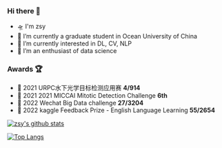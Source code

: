 ### Hi there 👋

- 🛸 I'm zsy
- 🚀 I’m currently a graduate student in Ocean University of China
- 🚅 I’m currently interested in DL, CV, NLP
- 🛵 I’m an enthusiast of data science


### Awards 🏆

- 🥈 2021 URPC水下光学目标检测应用赛  **4/914**
- 🥉 2021 2021 MICCAI Mitotic Detection Challenge  **6th**
- 🥈 2022 Wechat Big Data challenge  **27/3204**
- 🥈 2022 kaggle Feedback Prize - English Language Learning  **55/2654**


[![zsy's github stats](https://github-readme-stats.vercel.app/api?username=zsy1987&show_icons=true)](https://github.com/anuraghazra/github-readme-stats)

[![Top Langs](https://github-readme-stats.vercel.app/api/top-langs/?username=zsy1987&layout=compact)](https://github.com/anuraghazra/github-readme-stats)

